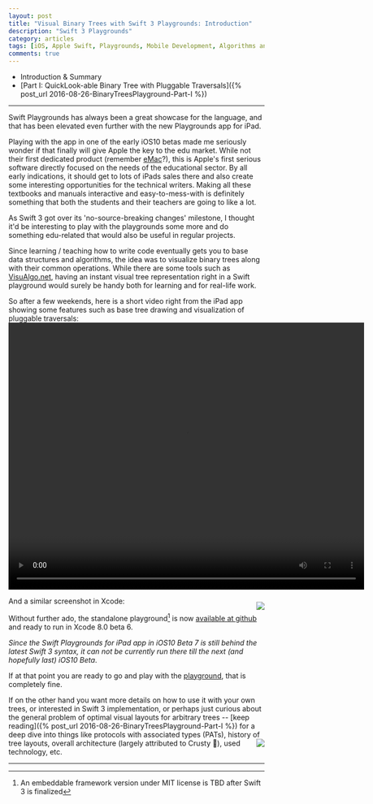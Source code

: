 ```yaml
---
layout: post
title: "Visual Binary Trees with Swift 3 Playgrounds: Introduction"
description: "Swift 3 Playgrounds"
category: articles
tags: [iOS, Apple Swift, Playgrounds, Mobile Development, Algorithms and Data Structures]
comments: true
---
```


+ Introduction & Summary
+ [Part I: QuickLook-able Binary Tree with Pluggable Traversals]({% post_url 2016-08-26-BinaryTreesPlayground-Part-I %})

--------
Swift Playgrounds has always been a great showcase for the language, and that has been elevated even further with the new Playgrounds app for iPad.

Playing with the app in one of the early iOS10 betas made me seriously wonder if that finally will give Apple the key to the edu market. While not their first dedicated product (remember [eMac](https://en.wikipedia.org/wiki/EMac)?), this is  Apple's first serious software directly focused on the needs of the educational sector. By all early indications, it should get to lots of iPads sales there and also create some interesting opportunities for the technical writers. Making all these textbooks and manuals interactive and easy-to-mess-with is definitely something that both the students and their teachers are going to like a lot.

As Swift 3 got over its 'no-source-breaking changes' milestone, I thought it'd be interesting to play with the playgrounds some more and do something edu-related that would also be useful in regular projects.

Since learning / teaching how to write code eventually gets you to base data structures and algorithms, the idea was to visualize binary trees along with their common operations. While there are some tools such as [VisuAlgo.net](http://visualgo.net), having an instant visual tree representation right in a Swift playground would surely be handy both for learning and for real-life work.

So after a few weekends, here is a short video right from the iPad app showing some features such as base tree drawing and visualization of pluggable traversals:
<video width="700" height="526" controls="true">
<source src="{% if site.baseurl %}{{ site.baseurl }}{% endif %}/images/VisualBinaryTrees.mp4" type="video/mp4" />
</video>

And a similar screenshot in Xcode: <img style="float: right; margin: 10px 0px 0px 10px;" src="{% if site.baseurl %}{{ site.baseurl }}{% endif %}/images/tree4.png">

Without further ado, the standalone playground[^1] is now [available at github](https://github.com/akpw/VisualBinaryTrees) and ready to run in Xcode 8.0 beta 6.

_Since the Swift Playgrounds for iPad app in iOS10 Beta 7 is still behind the latest Swift 3 syntax, it can not be currently run there till the next (and hopefully last) iOS10 Beta_.

If at that point you are ready to go and play with the [playground](https://github.com/akpw/VisualBinaryTrees), that is completely fine.

If on the other hand you want more details on how to use it with your own trees, or interested in Swift 3 implementation, or perhaps just curious about the general problem of optimal visual layouts for arbitrary trees -- [keep reading]({% post_url 2016-08-26-BinaryTreesPlayground-Part-I %}) for a deep dive into things like protocols with associated types (PATs), history of tree layouts, overall architecture (largely attributed to Crusty 👻), <img style="float: right; margin: 0px 0px;" src="{% if site.baseurl %}{{ site.baseurl }}{% endif %}/images/crusty.png"> used technology, etc.

* * *
[^1]: An embeddable framework version under MIT license is TBD after Swift 3 is finalized


